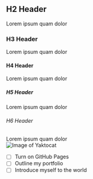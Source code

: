 # 
## H2 Header
Lorem ipsum quam dolor
### H3 Header
Lorem ipsum quam dolor
#### H4 Header
Lorem ipsum quam dolor
##### H5 Header
Lorem ipsum quam dolor
###### H6 Header
Lorem ipsum quam dolor  
![Image of Yaktocat](https://octodex.github.com/images/yaktocat.png "Image of Yaktocat")  

- [ ] Turn on GitHub Pages
- [ ] Outline my portfolio
- [ ] Introduce myself to the world
